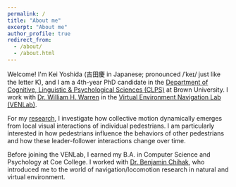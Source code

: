 ```yaml
---
permalink: /
title: "About me"
excerpt: "About me"
author_profile: true
redirect_from:
  - /about/
  - /about.html
---
```


Welcome! I'm Kei Yoshida (吉田慶 in Japanese; pronounced /ˈkeɪ/ just like the letter K), and I am a 4th-year PhD candidate in the [Department of Cognitive, Linguistic & Psychological Sciences (CLPS)](https://www.brown.edu/academics/cognitive-linguistic-psychological-sciences/home) at Brown University. I work with [Dr. William H. Warren](https://vivo.brown.edu/display/wwarrenj) in the [Virtual Environment Navigation Lab (VENLab)](https://sites.brown.edu/venlab/).

For my [research](/research/), I investigate how collective motion dynamically emerges from local visual interactions of individual pedestrians. I am particularly interested in how pedestrians influence the behaviors of other pedestrians and how these leader-follower interactions change over time.

Before joining the VENLab, I earned my B.A. in Computer Science and Psychology at Coe College. I worked with [Dr. Benjamin Chihak](https://www.coe.edu/academics/majors-areas-study/psychology/faculty), who introduced me to the world of navigation/locomotion research in natural and virtual environment.

